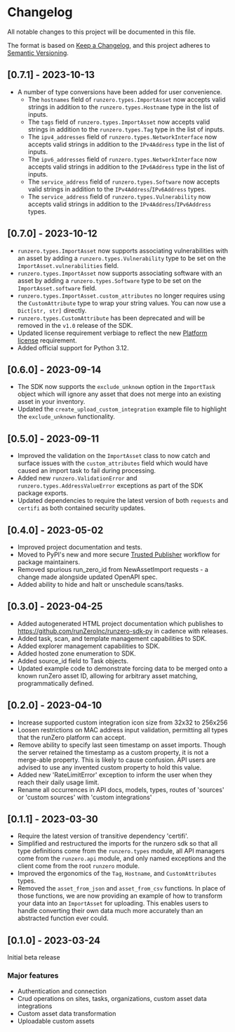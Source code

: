 # Changelog

All notable changes to this project will be documented in this file.

The format is based on [Keep a Changelog](https://keepachangelog.com/en/1.0.0/),
and this project adheres to [Semantic Versioning](https://semver.org/spec/v2.0.0.html).

## [0.7.1] - 2023-10-13

- A number of type conversions have been added for user convenience.
  - The `hostnames` field of `runzero.types.ImportAsset` now accepts valid strings in addition to the `runzero.types.Hostname` type in the list of inputs.
  - The `tags` field of `runzero.types.ImportAsset` now accepts valid strings in addition to the `runzero.types.Tag` type in the list of inputs.
  - The `ipv4_addresses` field of `runzero.types.NetworkInterface` now accepts valid strings in addition to the `IPv4Address` type in the list of inputs.
  - The `ipv6_addresses` field of `runzero.types.NetworkInterface` now accepts valid strings in addition to the `IPv6Address` type in the list of inputs.
  - The `service_address` field of `runzero.types.Software` now accepts valid strings in addition to the `IPv4Address`/`IPv6Address` types.
  - The `service_address` field of `runzero.types.Vulnerability` now accepts valid strings in addition to the `IPv4Address`/`IPv6Address` types.

## [0.7.0] - 2023-10-12

- `runzero.types.ImportAsset` now supports associating vulnerabilities with an asset by adding a `runzero.types.Vulnerability` type to be set on the `ImportAsset.vulnerabilities` field.
- `runzero.types.ImportAsset` now supports associating software with an asset by adding a `runzero.types.Software` type to be set on the `ImportAsset.software` field.
- `runzero.types.ImportAsset.custom_attributes` no longer requires using the `CustomAttribute` type to wrap your string values. You can now use a `Dict[str, str]` directly.
- `runzero.types.CustomAttribute` has been deprecated and will be removed in the `v1.0` release of the SDK.
- Updated license requirement verbiage to reflect the new [Platform license](https://www.runzero.com/product/pricing/) requirement.
- Added official support for Python 3.12.

## [0.6.0] - 2023-09-14

- The SDK now supports the `exclude_unknown` option in the `ImportTask` object which will ignore any asset that does not merge into an existing asset in your inventory.
- Updated the `create_upload_custom_integration` example file to highlight the `exclude_unknown` functionality.

## [0.5.0] - 2023-09-11

- Improved the validation on the `ImportAsset` class to now catch and surface issues with the `custom_attributes` field which would have caused an import task to fail during processing.
- Added new `runzero.ValidationError` and `runzero.types.AddressValueError` exceptions as part of the SDK package exports.
- Updated dependencies to require the latest version of both `requests` and `certifi` as both contained security updates.


## [0.4.0] - 2023-05-02

- Improved project documentation and tests.
- Moved to PyPI's new and more secure [Trusted Publisher](https://blog.pypi.org/posts/2023-04-20-introducing-trusted-publishers/) workflow for package maintainers.
- Removed spurious run_zero_id from NewAssetImport requests - a change made alongside updated OpenAPI spec.
- Added ability to hide and halt or unschedule scans/tasks.


## [0.3.0] - 2023-04-25

- Added autogenerated HTML project documentation which publishes to https://github.com/runZeroInc/runzero-sdk-py in cadence with releases.
- Added task, scan, and template management capabilities to SDK.
- Added explorer management capabilities to SDK.
- Added hosted zone enumeration to SDK.
- Added source_id field to Task objects.
- Updated example code to demonstrate forcing data to be merged onto a known runZero asset ID, allowing
  for arbitrary asset matching, programmatically defined.


## [0.2.0] - 2023-04-10

- Increase supported custom integration icon size from 32x32 to 256x256
- Loosen restrictions on MAC address input validation, permitting all types that the runZero platform can accept.
- Remove ability to specify last seen timestamp on asset imports. Though the server retained the timestamp as a
  custom property, it is not a merge-able property. This is likely to cause confusion. API users are advised
  to use any invented custom property to hold this value.
- Added new 'RateLimitError' exception to inform the user when they reach their daily usage limit.
- Rename all occurrences in API docs, models, types, routes of 'sources' or 'custom sources' with 'custom integrations'


## [0.1.1] - 2023-03-30

- Require the latest version of transitive dependency 'certifi'.
- Simplified and restructured the imports for the runzero sdk so that all type definitions come from the `runzero.types` module, all API managers come from the `runzero.api` module, and only named exceptions and the client come from the root `runzero` module.
- Improved the ergonomics of the `Tag`, `Hostname`, and `CustomAttributes` types.
- Removed the `asset_from_json` and `asset_from_csv` functions. In place of those functions, we are now providing an example of how to transform your data into an `ImportAsset` for uploading. This enables users to handle converting their own data much more accurately than an abstracted function ever could.


## [0.1.0] - 2023-03-24

Initial beta release

### Major features

- Authentication and connection
- Crud operations on sites, tasks, organizations, custom asset data integrations
- Custom asset data transformation
- Uploadable custom assets

